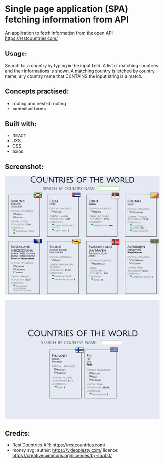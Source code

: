 # Single page application (SPA) fetching information from API

An application to fetch information from the open API https://restcountries.com/


## Usage:
Search for a country by typing in the input field. A list of matching countries and their informations is shown. A matching country is fetched by country name, any country name that CONTAINS the input string is a match.


## Concepts practised:
- routing and nested routing
- controlled forms

## Built with:
- REACT
- JXS
- CSS
- axios

## Screenshot:


![screenshot](screenshot.png?raw=true "Screenshot of the single page application")

![screenshot](screenshot2.png?raw=true "Screenshot of the single page application")

## Credits:
- Rest Countries API: https://restcountries.com/
- money svg: author: https://videoplasty.com/ licence: https://creativecommons.org/licenses/by-sa/4.0/
